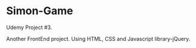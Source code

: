 # Simon-Game
Udemy Project #3.

Another FrontEnd project.
Using HTML, CSS and Javascript library-jQuery.
